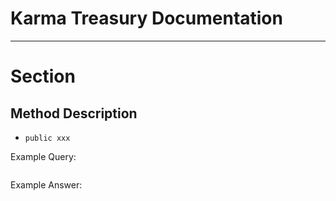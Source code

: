 # Karma Treasury Documentation

---

# Section

## Method Description
- `public xxx`

Example Query: 
```json
```

Example Answer: 
```json
```
